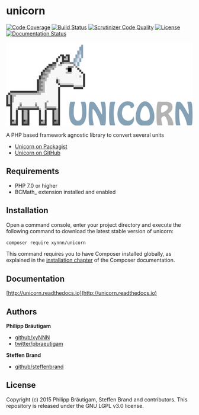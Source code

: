 # unicorn

[![Code Coverage](https://scrutinizer-ci.com/g/xyNNN/unicorn/badges/coverage.png?b=master)](https://scrutinizer-ci.com/g/xyNNN/unicorn/?branch=master)
[![Build Status](https://scrutinizer-ci.com/g/xyNNN/unicorn/badges/build.png?b=master)](https://scrutinizer-ci.com/g/xyNNN/unicorn/build-status/master)
[![Scrutinizer Code Quality](https://scrutinizer-ci.com/g/xyNNN/unicorn/badges/quality-score.png?b=master)](https://scrutinizer-ci.com/g/xyNNN/unicorn/?branch=master)
[![License](https://poser.pugx.org/xynnn/google-tag-manager-bundle/license)](https://github.com/xyNNN/unicorn/blob/master/LICENSE.md)
[![Documentation Status](https://readthedocs.org/projects/unicorn/badge/?version=latest)](http://unicorn.readthedocs.io/en/latest/?badge=latest)

![Unicorn Logo](https://github.com/xynnn/unicorn/blob/master/unicorn-logo.png)

A PHP based framework agnostic library to convert several units

* [Unicorn on Packagist](https://packagist.org/packages/xynnn/unicorn)
* [Unicorn on GitHub](https://github.com/xynnn/unicorn)

## Requirements

- PHP 7.0 or higher
- BCMath_ extension installed and enabled

## Installation

Open a command console, enter your project directory and execute the
following command to download the latest stable version of unicorn:

```bash
composer require xynnn/unicorn
```

This command requires you to have Composer installed globally, as explained
in the [installation chapter](https://getcomposer.org/doc/00-intro.md)
of the Composer documentation.

## Documentation

[http://unicorn.readthedocs.io](http://unicorn.readthedocs.io)

## Authors

**Philipp Bräutigam**

+ [github/xyNNN](https://github.com/xyNNN)
+ [twitter/pbraeutigam](http://twitter.com/pbraeutigam)

**Steffen Brand**

+ [github/steffenbrand](https://github.com/steffenbrand)

## License
Copyright (c) 2015 Philipp Bräutigam, Steffen Brand and contributors.
This repository is released under the GNU LGPL v3.0 license.
